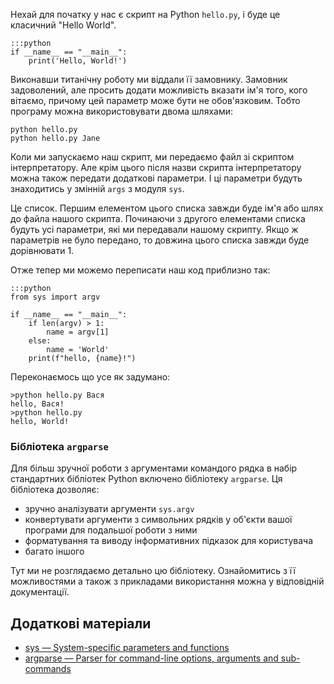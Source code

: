 Нехай для початку у нас є скрипт на Python `hello.py`, і буде це класичний "Hello World". 

	:::python
	if __name__ == "__main__":
		print('Hello, World!')
	

Виконавши титанічну роботу ми віддали її замовнику. 
Замовник задоволений, але просить додати можливість вказати ім'я того, 
кого вітаємо, причому цей параметр може бути не обов'язковим. 
Тобто програму можна використовувати двома шляхами: 

	python hello.py
	python hello.py Jane
	
Коли ми запускаємо наш скрипт, ми передаємо файл зі скриптом інтерпретатору. 
Але крім цього після назви скрипта інтерпретатору можна також передати додаткові параметри. 
І ці параметри будуть знаходитись у змінній `args` з модуля `sys`. 

Це список. Першим елементом цього списка завжди буде ім'я або шлях до файла нашого скрипта. 
Починаючи з другого елементами списка будуть усі параметри, які ми передавали нашому скрипту. 
Якщо ж параметрів не було передано, то довжина цього списка завжди буде дорівнювати 1. 

Отже тепер ми можемо переписати наш код приблизно так:

	:::python
	from sys import argv

	if __name__ == "__main__":
		if len(argv) > 1:
			name = argv[1]
		else:
			name = 'World'
		print(f"hello, {name}!")

	
Переконаємось що усе як задумано:

	>python hello.py Вася
	hello, Вася!
	>python hello.py
	hello, World!
	
	
### Бібліотека `argparse`

Для більш зручної роботи з аргументами командого рядка в набір стандартних бібліотек Python включено бібліотеку `argparse`. Ця бібліотека дозволяє:

- зручно аналізувати аргументи `sys.argv`
- конвертувати аргументи з символьних рядків у об'єкти вашої програми для подальшої роботи з ними
- форматування та виводу інформативних підказок для користувача
- багато іншого

Тут ми не розглядаємо детально цю бібліотеку. 
Ознайомитись з її можливостями а також з прикладами використання можна у відповідній документації. 

	
## Додаткові матеріали

- [sys — System-specific parameters and functions](https://docs.python.org/3/library/sys.html)
- [argparse — Parser for command-line options, arguments and sub-commands](https://docs.python.org/3/library/argparse.html)
	
	
	
	
	
	
	
	
	
	
	
	
	
<!--
Windows 7
[HKEY_CLASSES_ROOT\Applications\python.exe\shell\open\command]
@="\"C:\\Python27\\python.exe\" \"%1\" %*"

win10
Computer\HKEY_CLASSES_ROOT\Applications\python.exe
Computer\HKEY_CLASSES_ROOT\py_auto_file\shell\open\command
	was:
		"C:\Python36\python.exe" "%1"
	new:
		"C:\Python36\python.exe" "%1" "%*"
-->
	

	
	
	
	
	
	
<!-- https://jenyay.net/Programming/Argparse#noargparse -->